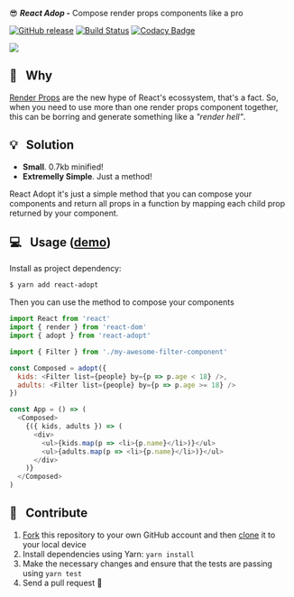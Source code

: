 :sunglasses: _**React Adop -**_ Compose render props components like a pro

[![GitHub release](https://img.shields.io/github/release/pedronauck/react-adopt.svg)]()
[![Build Status](https://travis-ci.org/pedronauck/react-adopt.svg?branch=master)](https://travis-ci.org/pedronauck/react-adopt)
[![Codacy Badge](https://api.codacy.com/project/badge/Grade/ebdcc3e942b14363a96438b41c770b32)](https://www.codacy.com/app/pedronauck/react-adopt?utm_source=github.com&utm_medium=referral&utm_content=pedronauck/react-adopt&utm_campaign=Badge_Grade)

![](https://i.imgflip.com/27euu2.jpg)

## 🧐 &nbsp; Why

[Render Props](https://reactjs.org/docs/render-props.html) are the new hype of React's ecossystem, that's a fact. So, when you need to use more than one render props component together, this can be borring and generate something like a *"render hell"*.

## 💡 &nbsp; Solution

* **Small**. 0.7kb minified!
* **Extremelly Simple**. Just a method!

React Adopt it's just a simple method that you can compose your components and return all props in a function by mapping each child prop returned by your component.

## 💻 &nbsp; Usage ([demo](https://codesandbox.io/s/vq1wl37m0y?hidenavigation=1))

Install as project dependency:

```bash
$ yarn add react-adopt
```

Then you can use the method to compose your components

```js
import React from 'react'
import { render } from 'react-dom'
import { adopt } from 'react-adopt'

import { Filter } from './my-awesome-filter-component'

const Composed = adopt({
  kids: <Filter list={people} by={p => p.age < 18} />,
  adults: <Filter list={people} by={p => p.age >= 18} />
})

const App = () => (
  <Composed>
    {({ kids, adults }) => (
      <div>
        <ul>{kids.map(p => <li>{p.name}</li>)}</ul>
        <ul>{adults.map(p => <li>{p.name}</li>)}</ul>
      </div>
    )}
  </Composed>
)
```

## 🕺 &nbsp; Contribute

1.  [Fork](https://help.github.com/articles/fork-a-repo/) this repository to your own GitHub account and then [clone](https://help.github.com/articles/cloning-a-repository/) it to your local device
2.  Install dependencies using Yarn: `yarn install`
3.  Make the necessary changes and ensure that the tests are passing using `yarn test`
4.  Send a pull request 🙌
